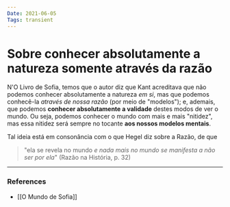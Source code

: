 ```yaml
---
Date: 2021-06-05
Tags: transient
---
```

# Sobre conhecer absolutamente a natureza somente através da razão
N'O Livro de Sofia, temos que o autor diz que Kant acreditava que não podemos conhecer absolutamente a natureza *em si*, mas que podemos conhecê-la *através de nossa razão* (por meio de "modelos"); e, ademais, que podemos **conhecer absolutamente a validade** destes modos de ver o mundo. Ou seja, podemos conhecer o mundo com mais e mais "nitidez", mas essa nitidez será sempre no tocante **aos nossos modelos mentais**. 

Tal ideia está em consonância com o que Hegel diz sobre a Razão, de que 
> "ela se revela no mundo *e nada mais no mundo se manifesta a não ser por ela*" (Razão na História, p. 32)

---
### References
- [[O Mundo de Sofia]]
